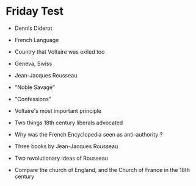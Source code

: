 # Friday Test


+ Dennis Diderot


+ French Language


+ Country that Voltaire was exiled too


+ Geneva, Swiss


+ Jean-Jacques Rousseau


+ "Noble Savage" 


+ "Confessions"


+ Voltaire's most important principle


+ Two things 18th century liberals advocated


+ Why was the French Encyclopedia seen as anti-authority ? 


+ Three books by Jean-Jacques Rousseau 



+ Two revolutionary ideas of Rousseau



+ Compare the church of England, and the Church of France in the 18th century



